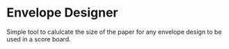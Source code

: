# Envelope Designer

Simple tool to calulcate the size of the paper for any envelope design to be used in a score board.